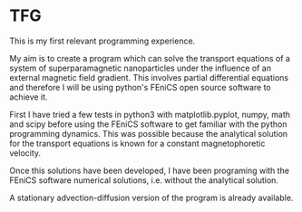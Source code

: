 # TFG

This is my first relevant programming experience. 

My aim is to create a program which can solve the
transport equations of a system of superparamagnetic
nanoparticles under the influence of an external
magnetic field gradient. This involves partial
differential equations and therefore I will be
using python's FEniCS open source software to achieve
it.

First I have tried a few tests in python3 with 
matplotlib.pyplot, numpy, math and scipy before using the
FEniCS software to get familiar with the python 
programming dynamics. This was possible because the
analytical solution for the transport equations is known 
for a constant magnetophoretic velocity.

Once this solutions have been developed, I have 
been programing with the FEniCS software numerical
solutions, i.e. without the analytical solution. 

A stationary advection-diffusion version of the program
is already available.

